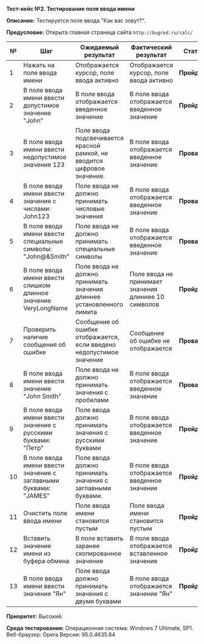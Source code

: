﻿
**Тест-кейс №2. Тестирование поля ввода имени**

**Описание:** Тестируется поле ввода "Как вас зовут?".

**Предусловие:** Открыта главная страница сайта `http://bugred.ru/calc/`

| №  | Шаг                                                              | Ожидаемый результат                                                | Фактический результат | Статус    |
|----|------------------------------------------------------------------|--------------------------------------------------------------------|----------------------|-----------|
| 1  | Нажать на поле ввода имени                                        | Отображается курсор, поле ввода активно                             |        Отображается курсор, поле ввода активно              | **Пройден**  |
| 2  | В поле ввода имени ввести допустимое значение "John"                       | В поле ввода отображается введенное значение                        |       В поле ввода отображается введенное значение               |            **Пройден**   |
| 3  | В поле ввода имени ввести недопустимое значение 123                   | Поле ввода подсвечивается красной рамкой, не вводится цифровое значение.                            |    В поле ввода отображается введенное значение                  |   **Провален**          |
| 4  | В поле ввода имени ввести значение с числами: John123                     | Поле ввода не должно принимать числовые значения                    | В поле ввода отображается введенное значение                     |   **Провален**           |
| 5  | В поле ввода имени ввести специальные символы: "John@&Smith"                    | Поле ввода не должно принимать специальные символы                  |  В поле ввода отображается введенное значение                    |     **Провален**     |
| 6  | В поле ввода имени ввести слишком длинное значение VeryLongName                 | Поле ввода не должно принимать значения длиннее установленного лимита |Поле ввода не принимает значения длиннее 10 символов                     |    **Пройден**          |
| 7  | Проверить наличие сообщения об ошибке                             | Сообщение об ошибке отображается, если введено недопустимое значение |  Сообщение об ошибке не отображается                    |   **Провален**          |
| 8  | В поле ввода имени ввести значение "John Smith"                    | Поле ввода не должно принимать значения с пробелами                 |         В поле ввода отображается введенное значение             |       **Провален**       |
| 9  | В поле ввода имени ввести значение с русскими буквами:  "Петр"           | Поле ввода должно принимать значения с русскими буквами             |     В поле ввода отображается введенное значение                  |        **Пройден**      |
| 10 | В поле ввода имени ввести значение с заглавными буквами:         "JAMES"  | Поле ввода должно принимать значения с заглавными буквами.           |   В поле ввода отображается введенное значение                   |   **Пройден**          |
| 11 | Очистить поле ввода имени                                         | Поле ввода имени становится пустым                                  |    Поле ввода имени становится пустым                  |           **Пройден**   |
| 12 | Вставить значение имени из буфера обмена                          | В поле вставить заранее скопированное значение | В поле ввода отображается вставленное значение |       **Пройден**   |
 13 | В поле ввода имени ввести значение "Ян" | Поле ввода должно принимать значения с двумя буквами | В поле ввода отображается значение "Ян" |**Пройден**|

**Приоритет:** Высокий.

**Среда тестирования:** Операционная система: Windows 7 Ultimate, SP1. Веб-браузер: Opera Версия: 95.0.4635.84
